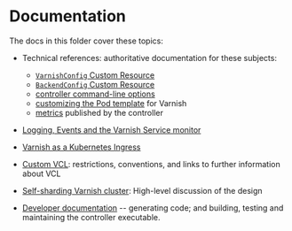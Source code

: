 # Documentation

The docs in this folder cover these topics:

* Technical references: authoritative documentation for these subjects:

  * [``VarnishConfig`` Custom Resource](ref-varnish-cfg.md)
  * [``BackendConfig`` Custom Resource](ref-backend-cfg.md)
  * [controller command-line options](ref-cli-options.md)
  * [customizing the Pod template](varnish-pod-template.md) for Varnish
  * [metrics](ref-metrics.md) published by the controller

* [Logging, Events and the Varnish Service monitor](monitor.md)

* [Varnish as a Kubernetes Ingress](varnish-as-ingress.md)

* [Custom VCL](/docs/custom-vcl.md): restrictions, conventions, and
  links to further information about VCL

* [Self-sharding Varnish cluster](self-sharding.md): High-level
  discussion of the design

* [Developer documentation](dev.md) -- generating code; and building,
  testing and maintaining the controller executable.
